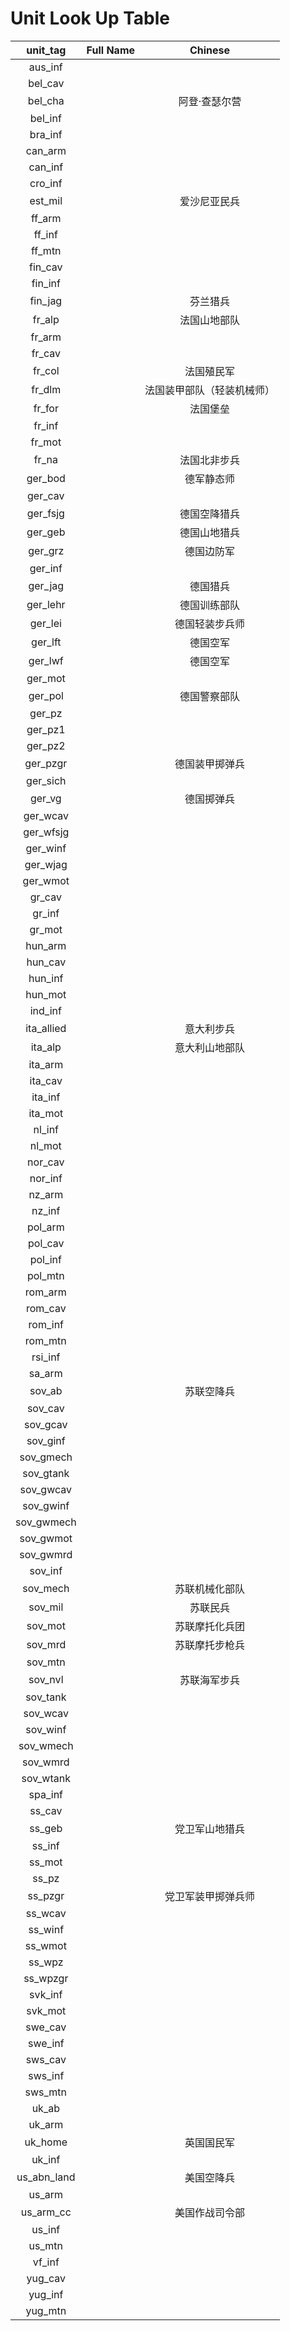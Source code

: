 # Unit Look Up Table

|unit_tag|Full Name|Chinese|
|:----:|:----:|:----:|
|aus_inf|||
|bel_cav|||
|bel_cha||阿登·查瑟尔营|
|bel_inf|||
|bra_inf|||
|can_arm|||
|can_inf|||
|cro_inf|||
|est_mil||爱沙尼亚民兵|
|ff_arm|||
|ff_inf|||
|ff_mtn|||
|fin_cav|||
|fin_inf|||
|fin_jag||芬兰猎兵|
|fr_alp||法国山地部队|
|fr_arm|||
|fr_cav|||
|fr_col||法国殖民军|
|fr_dlm||法国装甲部队（轻装机械师）|
|fr_for||法国堡垒|
|fr_inf|||
|fr_mot|||
|fr_na||法国北非步兵|
|ger_bod||德军静态师|
|ger_cav|||
|ger_fsjg||德国空降猎兵|
|ger_geb||德国山地猎兵|
|ger_grz||德国边防军|
|ger_inf|||
|ger_jag||德国猎兵|
|ger_lehr||德国训练部队|
|ger_lei||德国轻装步兵师|
|ger_lft||德国空军|
|ger_lwf||德国空军|
|ger_mot|||
|ger_pol||德国警察部队|
|ger_pz|||
|ger_pz1|||
|ger_pz2|||
|ger_pzgr||德国装甲掷弹兵|
|ger_sich|||
|ger_vg||德国掷弹兵|
|ger_wcav|||
|ger_wfsjg|||
|ger_winf|||
|ger_wjag|||
|ger_wmot|||
|gr_cav|||
|gr_inf|||
|gr_mot|||
|hun_arm|||
|hun_cav|||
|hun_inf|||
|hun_mot|||
|ind_inf|||
|ita_allied||意大利步兵|
|ita_alp||意大利山地部队|
|ita_arm|||
|ita_cav|||
|ita_inf|||
|ita_mot|||
|nl_inf|||
|nl_mot|||
|nor_cav|||
|nor_inf|||
|nz_arm|||
|nz_inf|||
|pol_arm|||
|pol_cav|||
|pol_inf|||
|pol_mtn|||
|rom_arm|||
|rom_cav|||
|rom_inf|||
|rom_mtn|||
|rsi_inf|||
|sa_arm|||
|sov_ab||苏联空降兵|
|sov_cav|||
|sov_gcav|||
|sov_ginf|||
|sov_gmech|||
|sov_gtank|||
|sov_gwcav|||
|sov_gwinf|||
|sov_gwmech|||
|sov_gwmot|||
|sov_gwmrd|||
|sov_inf|||
|sov_mech||苏联机械化部队|
|sov_mil||苏联民兵|
|sov_mot||苏联摩托化兵团|
|sov_mrd||苏联摩托步枪兵|
|sov_mtn|||
|sov_nvl||苏联海军步兵|
|sov_tank|||
|sov_wcav|||
|sov_winf|||
|sov_wmech|||
|sov_wmrd|||
|sov_wtank|||
|spa_inf|||
|ss_cav|||
|ss_geb||党卫军山地猎兵|
|ss_inf|||
|ss_mot|||
|ss_pz|||
|ss_pzgr||党卫军装甲掷弹兵师|
|ss_wcav|||
|ss_winf|||
|ss_wmot|||
|ss_wpz|||
|ss_wpzgr|||
|svk_inf|||
|svk_mot|||
|swe_cav|||
|swe_inf|||
|sws_cav|||
|sws_inf|||
|sws_mtn|||
|uk_ab|||
|uk_arm|||
|uk_home||英国国民军|
|uk_inf|||
|us_abn_land||美国空降兵|
|us_arm|||
|us_arm_cc||美国作战司令部|
|us_inf|||
|us_mtn|||
|vf_inf|||
|yug_cav|||
|yug_inf|||
|yug_mtn|||
